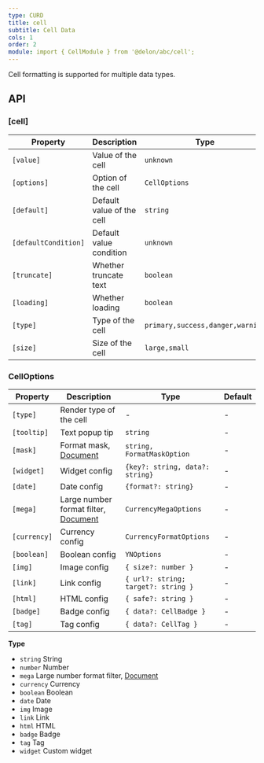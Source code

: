 ```yaml
---
type: CURD
title: cell
subtitle: Cell Data
cols: 1
order: 2
module: import { CellModule } from '@delon/abc/cell';
---
```


Cell formatting is supported for multiple data types.

## API

### [cell]

| Property | Description | Type | Default |
|----------|-------------|------|---------|
| `[value]` | Value of the cell | `unknown` | - |
| `[options]` | Option of the cell | `CellOptions` | - |
| `[default]` | Default value of the cell | `string` | `-` |
| `[defaultCondition]` | Default value condition | `unknown` | `null` |
| `[truncate]` | Whether truncate text | `boolean` | `false` |
| `[loading]` | Whether loading | `boolean` | `false` |
| `[type]` | Type of the cell | `primary,success,danger,warning` | - |
| `[size]` | Size of the cell | `large,small` | - |


### CellOptions

| Property | Description | Type | Default |
|----------|-------------|------|---------|
| `[type]` | Render type of the cell | - | - |
| `[tooltip]` | Text popup tip  | `string` | - |
| `[mask]` | Format mask, [Document](https://ng-alain.com/util/format/en#formatMask) | `string, FormatMaskOption` | - |
| `[widget]` | Widget config | `{key?: string, data?: string}` | - |
| `[date]` | Date config | `{format?: string}` | - |
| `[mega]` | Large number format filter, [Document](https://ng-alain.com/util/format/en#mega) | `CurrencyMegaOptions` | - |
| `[currency]` | Currency config | `CurrencyFormatOptions` | - |
| `[boolean]` | Boolean config | `YNOptions` | - |
| `[img]` | Image config | `{ size?: number }` | - |
| `[link]` | Link config | `{ url?: string; target?: string }` | - |
| `[html]` | HTML config | `{ safe?: string }` | - |
| `[badge]` | Badge config | `{ data?: CellBadge }` | - |
| `[tag]` | Tag config | `{ data?: CellTag }` | - |

**Type**

- `string` String
- `number` Number
- `mega` Large number format filter, [Document](https://ng-alain.com/util/format/en#mega)
- `currency` Currency
- `boolean` Boolean
- `date` Date
- `img` Image
- `link` Link
- `html` HTML
- `badge` Badge
- `tag` Tag
- `widget` Custom widget
